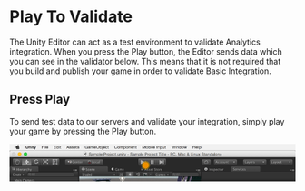Play To Validate
===============
The Unity Editor can act as a test environment to validate Analytics integration. When you press the Play button, the Editor sends data which you can see in the validator below. This means that it is not required that you build and publish your game in order to validate Basic Integration.

Press Play
----------
To send test data to our servers and validate your integration, simply play your game by pressing the Play button. 

![](../uploads/Main/AnalyticsPlayGame.gif)
